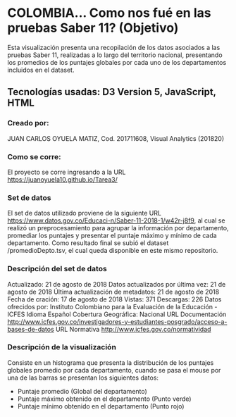 # COLOMBIA... Como nos fué en las pruebas Saber 11? (Objetivo)

Esta visualización presenta una recopilación de los datos asociados a las pruebas Saber 11, realizadas a lo largo del territorio nacional, presentando los promedios de los puntajes globales por cada uno de los departamentos incluidos en el dataset.

## Tecnologías usadas: D3 Version 5, JavaScript, HTML

### Creado por: 
JUAN CARLOS OYUELA MATIZ, Cod. 201711608, Visual Analytics (201820)

### Como se corre: 
El proyecto se corre ingresando a la URL https://juanoyuela10.github.io/Tarea3/

### Set de datos

El set de datos utilizado proviene de la siguiente URL https://www.datos.gov.co/Educaci-n/Saber-11-2018-1/w42r-j8f9, al cual se realizó un preprocesamiento para agrupar la información por departamento, promediar los puntajes y presentar el puntaje máximo y mínimo de cada departamento. Como resultado final se subió el dataset /promedioDepto.tsv, el cual queda disponible en este mismo repositorio.

### Descripción del set de datos

Actualizado: 21 de agosto de 2018
Datos actualizados por última vez: 21 de agosto de 2018
Última actualización de metadatos: 21 de agosto de 2018
Fecha de cración: 17 de agosto de 2018
Vistas: 371
Descargas: 226
Datos ofrecidos por: Instituto Colombiano para la Evaluación de la Educación - ICFES
Idioma	Español
Cobertura Geográfica:	Nacional
URL Documentación	http://www.icfes.gov.co/investigadores-y-estudiantes-posgrado/acceso-a-bases-de-datos
URL Normativa	http://www.icfes.gov.co/normatividad

### Descripción de la visualización

Consiste en un histograma que presenta la distribución de los puntajes globales promedio por cada departamento, cuando se pasa el mouse por una de las barras se presentan los siguientes datos:

- Puntaje promedio (Global del departamento)
- Puntaje máximo obtenido en el departamento (Punto verde)
- Puntaje mínimo obtenido en el departamento (Punto rojo)
